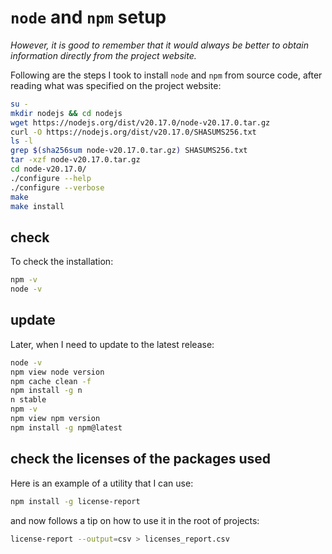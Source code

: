 # `node` and `npm` setup

*However, it is good to remember that it would always be better to obtain information directly from the project website.*

Following are the steps I took to install `node` and `npm` from source code, after reading what was specified on the project website:

```bash
su -
mkdir nodejs && cd nodejs
wget https://nodejs.org/dist/v20.17.0/node-v20.17.0.tar.gz
curl -O https://nodejs.org/dist/v20.17.0/SHASUMS256.txt
ls -l
grep $(sha256sum node-v20.17.0.tar.gz) SHASUMS256.txt
tar -xzf node-v20.17.0.tar.gz
cd node-v20.17.0/
./configure --help
./configure --verbose
make
make install
```

## check

To check the installation:

```bash
npm -v
node -v
```

## update

Later, when I need to update to the latest release:

```bash
node -v
npm view node version
npm cache clean -f
npm install -g n
n stable
npm -v
npm view npm version
npm install -g npm@latest
```

## check the licenses of the packages used

Here is an example of a utility that I can use:

```bash
npm install -g license-report
```

and now follows a tip on how to use it in the root of projects:

```bash
license-report --output=csv > licenses_report.csv
```
